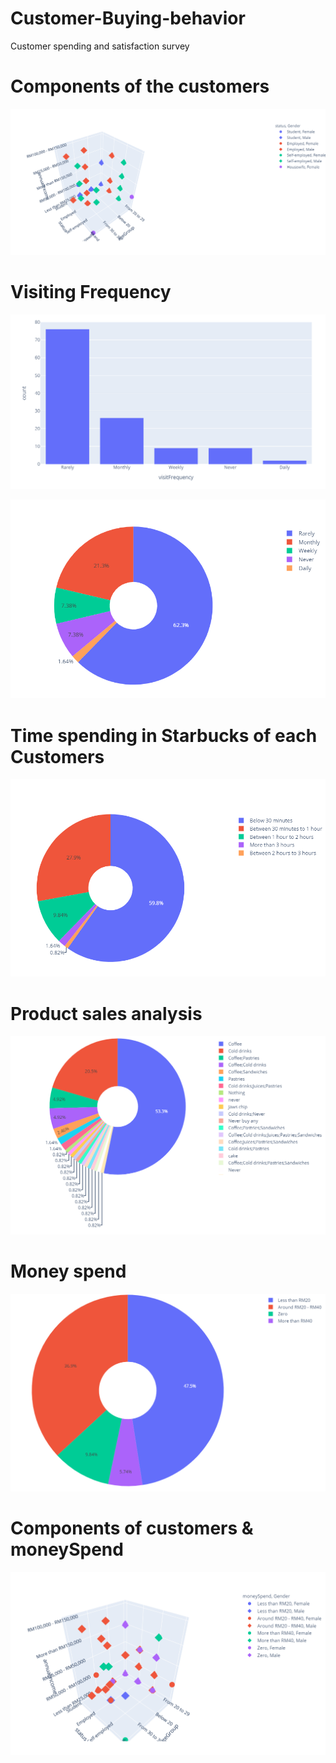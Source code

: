 # Customer-Buying-behavior

Customer spending and satisfaction survey

<a id="aaa"></a>
# Components of the customers
![images/1.png](images/1.png)

<a id="bbb"></a>
# Visiting Frequency
![images/1.png](images/2.png)


![images/1.png](images/3.png)


<a id="ddd"></a>
# Time spending in Starbucks of each Customers

![images/1.png](images/3.9.png)


<a id="ggg"></a>
# Product sales analysis

![images/1.png](images/4.png)




# Money spend

![images/1.png](images/5.png)


<a id="iii"></a>
# Components of customers & moneySpend

![images/1.png](images/6.png)
